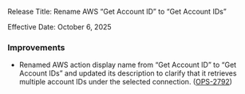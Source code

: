 Release Title: Rename AWS “Get Account ID” to “Get Account IDs”

Effective Date: October 6, 2025

### Improvements
- Renamed AWS action display name from “Get Account ID” to “Get Account IDs” and updated its description to clarify that it retrieves multiple account IDs under the selected connection. ([OPS-2792](https://linear.app/openops/issue/OPS-2792/rename-aws-get-account-id-to-get-account-ids))
